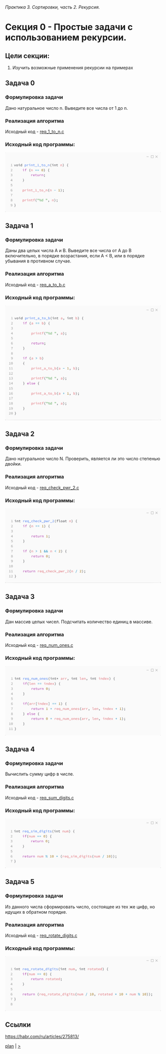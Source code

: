 _Практика 3. Сортировки, часть 2. Рекурсия._

# Cекция 0 - Простые задачи с использованием рекурсии.

## Цели секции:

1. Изучить возможные применения рекурсии на примерах

## Задача 0
### Формулировка задачи

Дано натуральное число n. Выведите все числа от 1 до n.

### Реализация алгоритма

Исходный код - [req_1_to_n.c](../src/req_1_to_n.c)

### Исходный код программы:
![](images/req_1_to_n_code.png)

## Задача 1
### Формулировка задачи

Даны два целых числа A и В. Выведите все числа от A до B включительно, в порядке возрастания, если A < B, или в порядке убывания в противном случае.

### Реализация алгоритма

Исходный код - [req_a_to_b.c](../src/req_a_to_b.c)

### Исходный код программы:
![](images/req_a_to_b_code.png)

## Задача 2
### Формулировка задачи

Дано натуральное число N. Проверить, является ли это число степенью двойки.

### Реализация алгоритма

Исходный код - [req_check_pwr_2.c](../src/req_check_pwr_2.c)

### Исходный код программы:
![](images/req_check_pwr_2_code.png)

## Задача 3
### Формулировка задачи

Дан массив целых чисел. Подсчитать количество единиц в массиве.

### Реализация алгоритма

Исходный код - [req_num_ones.c](../src/req_num_ones.c)

### Исходный код программы:
![](images/req_num_ones_code.png)

## Задача 4
### Формулировка задачи

Вычислить сумму цифр в числе.

### Реализация алгоритма

Исходный код - [req_sum_digits.c](../src/req_sum_digits.c)

### Исходный код программы:
![](images/req_sum_digits_code.png)

## Задача 5
### Формулировка задачи

Из данного числа сформировать число, состоящее из тех же цифр, но идущих в обратном порядке.

### Реализация алгоритма

Исходный код - [req_rotate_digits.c](../src/req_rotate_digits.c)

### Исходный код программы:
![](images/req_rotate_digits_code.png)


## Ссылки

https://habr.com/ru/articles/275813/

[plan](../practice.md) | [>](1.md)
